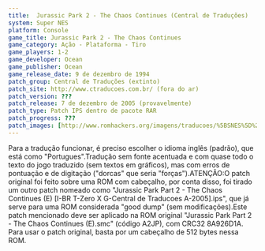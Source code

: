 ```yaml
---
title:  Jurassic Park 2 - The Chaos Continues (Central de Traduções)
system: Super NES
platform: Console
game_title: Jurassic Park 2 - The Chaos Continues
game_category: Ação - Plataforma - Tiro
game_players: 1-2
game_developer: Ocean
game_publisher: Ocean
game_release_date: 9 de dezembro de 1994
patch_group: Central de Traduções (extinto)
patch_site: http://www.ctraducoes.com.br/ (fora do ar)
patch_version: ???
patch_release: 7 de dezembro de 2005 (provavelmente)
patch_type: Patch IPS dentro de pacote RAR
patch_progress: ???
patch_images: [http://www.romhackers.org/imagens/traducoes/%5BSNES%5D%20Jurassic%20Park%202%20-%20The%20Chaos%20Continues%20-%20Central%20de%20Traducoes%20-%201.png,http://www.romhackers.org/imagens/traducoes/%5BSNES%5D%20Jurassic%20Park%202%20-%20The%20Chaos%20Continues%20-%20Central%20de%20Traducoes%20-%202.png,http://www.romhackers.org/imagens/traducoes/%5BSNES%5D%20Jurassic%20Park%202%20-%20The%20Chaos%20Continues%20-%20Central%20de%20Traducoes%20-%203.png]
---
```

Para a tradução funcionar, é preciso escolher o idioma inglês (padrão), que está como "Portugues".Tradução sem fonte acentuada e com quase todo o texto do jogo traduzido (sem textos em gráficos), mas com erros de pontuação e de digitação ("dorcas" que seria "forças").ATENÇÃO:O patch original foi feito sobre uma ROM com cabeçalho, por conta disso, foi tirado um outro patch nomeado como "Jurassic Park Part 2 - The Chaos Continues (E) [I-BR T-Zero X G-Central de Traducoes A-2005].ips", que já serve para uma ROM considerada "good dump" (sem modificações).Este patch mencionado deve ser aplicado na ROM original "Jurassic Park Part 2 - The Chaos Continues (E).smc" (código A2JP), com CRC32 8A926D1A. Para usar o patch original, basta por um cabeçalho de 512 bytes nessa ROM.